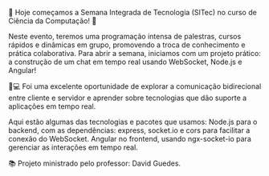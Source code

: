 🚀 Hoje começamos a Semana Integrada de Tecnologia (SITec) no curso de Ciência da Computação! 🚀

Neste evento, teremos uma programação intensa de palestras, cursos rápidos e dinâmicas em grupo, promovendo a troca de conhecimento e prática colaborativa.
Para abrir a semana, iniciamos com um projeto prático: a construção de um chat em tempo real usando WebSocket, Node.js e Angular! 

📡💻 Foi uma excelente oportunidade de explorar a comunicação bidirecional entre cliente e servidor e aprender sobre tecnologias que dão suporte a aplicações em tempo real.

Aqui estão algumas das tecnologias e pacotes que usamos:
Node.js para o backend, com as dependências: express, socket.io e cors para facilitar a conexão do WebSocket.
Angular no frontend, usando ngx-socket-io para gerenciar as interações em tempo real.

📚 Projeto ministrado pelo professor: David Guedes.
